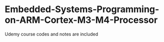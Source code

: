 # Embedded-Systems-Programming-on-ARM-Cortex-M3-M4-Processor
Udemy course codes and notes are included
